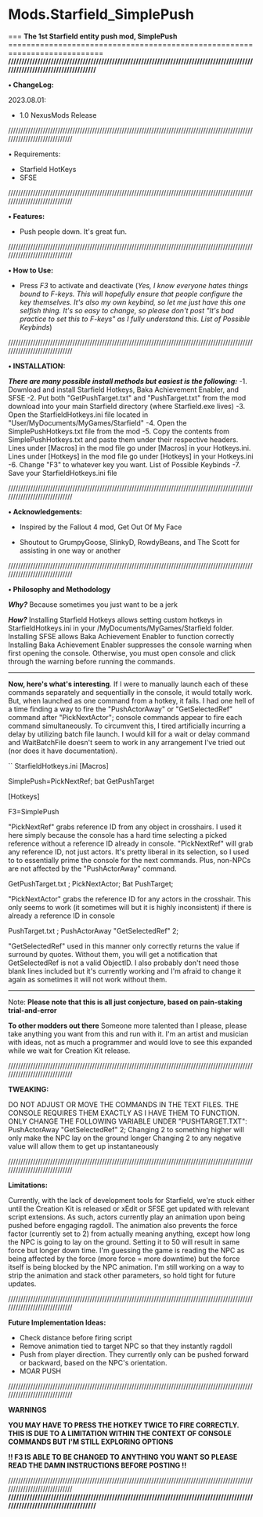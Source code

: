 # Mods.Starfield_SimplePush

=== **The 1st Starfield entity push mod, SimplePush** ===========================================================================
**/////////////////////////////////////////////////////////////////////////////////////////////////////////////////////////////**


**•  ChangeLog:**

2023.08.01:
  - 1.0 NexusMods Release
    
/////////////////////////////////////////////////////////////////////////////////////////////////////////////////////////////


 • Requirements:
  - Starfield HotKeys
  - SFSE

/////////////////////////////////////////////////////////////////////////////////////////////////////////////////////////////


**• Features:**

  - Push people down. It's great fun.

/////////////////////////////////////////////////////////////////////////////////////////////////////////////////////////////


**• How to Use:**

- Press *F3* to activate and deactivate
(_Yes, I know everyone hates things bound to F-keys. This will hopefully ensure that people configure the key themselves. It's also my own keybind, so let me just have this one selfish thing. It's so easy to change, so please don't post "It's bad practice to set this to F-keys" as I fully understand this. List of Possible Keybinds_)

/////////////////////////////////////////////////////////////////////////////////////////////////////////////////////////////


**• INSTALLATION:**

  _**There are many possible install methods but easiest is the following:**_
  -1. Download and install Starfield Hotkeys, Baka Achievement Enabler﻿, and SFSE﻿
  -2. Put both "GetPushTarget.txt" and "PushTarget.txt" from the mod download into your main Starfield directory (where Starfield.exe lives)
  -3. Open the StarfieldHotkeys.ini file located in "User/MyDocuments/MyGames/Starfield"
  -4. Open the SimplePushHotkeys﻿.txt file from the mod
  -5. Copy the contents from SimplePushHotkeys.txt and paste them under their respective headers. Lines under [Macros] in the mod file go under [Macros] in your Hotkeys.ini. Lines under [Hotkeys] in the mod file go under [Hotkeys] in your Hotkeys.ini
  -6. Change "F3" to whatever key you want. List of Possible Keybinds
  -7. Save your StarfieldHotkeys.ini file

/////////////////////////////////////////////////////////////////////////////////////////////////////////////////////////////


**•  Acknowledgements:**
  
  - Inspired by the Fallout 4 mod, Get Out Of My Face
  
  - Shoutout to GrumpyGoose, SlinkyD, RowdyBeans, and The Scott for assisting in one way or another

/////////////////////////////////////////////////////////////////////////////////////////////////////////////////////////////


**• Philosophy and Methodology**

  _**Why?**_
  Because sometimes you just want to be a jerk

  _**How?**_
  Installing Starfield Hotkeys allows setting custom hotkeys in StarfieldHotkeys.ini in your /MyDocuments/MyGames/Starfield folder.
  Installing SFSE allows Baka Achievement Enabler to function correctly 
  Installing Baka Achievement Enabler suppresses the console warning when first opening the console. Otherwise, you must open console and click through the warning before running the commands.

- - - - - - - - - - - - - - - - - - - - - - - - - - - - - - - - - - - - - - - - - - - - - - - - - - - - - - - - - - - - - - -

**Now, here's what's interesting**. If I were to manually launch each of these commands separately and sequentially in the console, it would totally work. But, when launched as one command from a hotkey, it fails. I had one hell of a time finding a way to fire the "PushActorAway" or "GetSelectedRef" command after "PickNextActor"; console commands appear to fire each command simultaneously. To circumvent this, I tired artificially incurring a delay by utilizing batch file launch. I would kill for a wait or delay command and WaitBatchFile doesn't seem to work in any arrangement I've tried out (nor does it have documentation).

``
﻿StarfieldHotkeys.ini
[Macros]

SimplePush=PickNextRef; bat GetPushTarget



[Hotkeys]

F3=SimplePush

"PickNextRef" grabs reference ID from any object in crosshairs. I used it here simply because the console has a hard time selecting a picked reference without a reference ID already in console. "PickNextRef" will grab any reference ID, not just actors. It's pretty liberal in its selection, so I used to to essentially prime the console for the next commands. Plus, non-NPCs are not affected by the "PushActorAway" command.

﻿GetPushTarget.txt
﻿;
PickNextActor;
Bat PushTarget;

"PickNextActor" grabs the reference ID for any actors in the crosshair. This only seems to work (it sometimes will but it is highly inconsistent) if there is already a reference ID in console 

﻿PushTarget.txt
﻿;
PushActorAway "GetSelectedRef" 2;

"GetSelectedRef" used in this manner only correctly returns the value if surround by quotes. Without them, you will get a notification that GetSelectedRef is not a valid ObjectID. I also probably don't need those blank lines included but it's currently working and I'm afraid to change it again as sometimes it will not work without them.

- - - - - - - - - - - - - - - - - - - - - - - - - - - - - - - - - - - - - - - - - - - - - - - - - - - - - - - - - - - - - - -
Note: **Please note that this is all just conjecture, based on pain-staking trial-and-error**

**To other modders out there**
Someone more talented than I please, please take anything you want from this and run with it. I'm an artist and musician with ideas, not as much a programmer and would love to see this expanded while we wait for Creation Kit release.

/////////////////////////////////////////////////////////////////////////////////////////////////////////////////////////////


**TWEAKING:**

DO NOT ADJUST OR MOVE THE COMMANDS IN THE TEXT FILES. THE CONSOLE REQUIRES THEM EXACTLY AS I HAVE THEM TO FUNCTION. ONLY CHANGE THE FOLLOWING VARIABLE UNDER "PUSHTARGET.TXT":
﻿PushActorAway "GetSelectedRef" 2;
Changing 2 to something higher will only make the NPC lay on the ground longer
Changing 2 to any negative value will allow them to get up instantaneously

/////////////////////////////////////////////////////////////////////////////////////////////////////////////////////////////


**Limitations:**

Currently, with the lack of development tools for Starfield, we're stuck either until the Creation Kit is released or xEdit or SFSE get updated with relevant script extensions. As such, actors currently play an animation upon being pushed before engaging ragdoll. The animation also prevents the force factor (currently set to 2) from actually meaning anything, except how long the NPC is going to lay on the ground. Setting it to 50 will result in same force but longer down time. I'm guessing the game is reading the NPC as being affected by the force (more force = more downtime) but the force itself is being blocked by the NPC animation. I'm still working on a way to strip the animation and stack other parameters, so hold tight for future updates.

/////////////////////////////////////////////////////////////////////////////////////////////////////////////////////////////


**Future Implementation Ideas:**

- Check distance before firing script
- Remove animation tied to target NPC so that they instantly ragdoll
- Push from player direction. They currently only can be pushed forward or backward, based on the NPC's orientation.
- MOAR PUSH

/////////////////////////////////////////////////////////////////////////////////////////////////////////////////////////////


**WARNINGS**

**YOU MAY HAVE TO PRESS THE HOTKEY TWICE TO FIRE CORRECTLY. THIS IS DUE TO A LIMITATION WITHIN THE CONTEXT OF CONSOLE COMMANDS BUT I'M STILL EXPLORING OPTIONS**



**!! F3 IS ABLE TO BE CHANGED TO ANYTHING YOU WANT SO PLEASE READ THE DAMN INSTRUCTIONS BEFORE POSTING !!**

/////////////////////////////////////////////////////////////////////////////////////////////////////////////////////////////
**/////////////////////////////////////////////////////////////////////////////////////////////////////////////////////////////**
